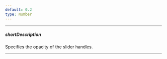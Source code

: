 ```yaml
---
default: 0.2
type: Number
---
```

---
##### shortDescription
Specifies the opacity of the slider handles.

---
